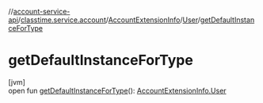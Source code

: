 //[account-service-api](../../../../index.md)/[classtime.service.account](../../index.md)/[AccountExtensionInfo](../index.md)/[User](index.md)/[getDefaultInstanceForType](get-default-instance-for-type.md)

# getDefaultInstanceForType

[jvm]\
open fun [getDefaultInstanceForType](get-default-instance-for-type.md)(): [AccountExtensionInfo.User](index.md)
